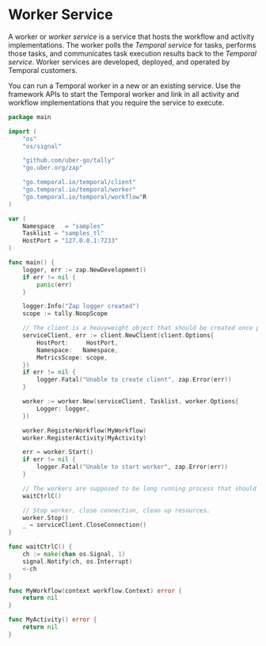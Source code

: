 # Worker Service

A worker or *worker service* is a service that hosts the workflow and activity implementations. The worker polls the *Temporal service* for tasks, performs those tasks, and communicates task execution results back to the *Temporal service*. Worker services are developed, deployed, and operated by Temporal customers.

You can run a Temporal worker in a new or an existing service. Use the framework APIs to start the Temporal worker and link in all activity and workflow implementations that you require the service to execute.

```go
package main

import (
	"os"
	"os/signal"

	"github.com/uber-go/tally"
	"go.uber.org/zap"

	"go.temporal.io/temporal/client"
	"go.temporal.io/temporal/worker"
	"go.temporal.io/temporal/workflow"R
)

var (
	Namespace   = "samples"
	Tasklist = "samples_tl"
	HostPort = "127.0.0.1:7233"
)

func main() {
	logger, err := zap.NewDevelopment()
	if err != nil {
		panic(err)
	}

	logger.Info("Zap logger created")
	scope := tally.NoopScope

	// The client is a heavyweight object that should be created once per process.
	serviceClient, err := client.NewClient(client.Options{
		HostPort:     HostPort,
		Namespace:   Namespace,
		MetricsScope: scope,
	})
	if err != nil {
		logger.Fatal("Unable to create client", zap.Error(err))
	}

	worker := worker.New(serviceClient, Tasklist, worker.Options{
		Logger: logger,
	})

	worker.RegisterWorkflow(MyWorkflow)
	worker.RegisterActivity(MyActivity)

	err = worker.Start()
	if err != nil {
		logger.Fatal("Unable to start worker", zap.Error(err))
	}

	// The workers are supposed to be long running process that should not exit.
	waitCtrlC()

	// Stop worker, close connection, clean up resources.
	worker.Stop()
	_ = serviceClient.CloseConnection()
}

func waitCtrlC() {
	ch := make(chan os.Signal, 1)
	signal.Notify(ch, os.Interrupt)
	<-ch
}

func MyWorkflow(context workflow.Context) error {
	return nil
}

func MyActivity() error {
	return nil
}
```
